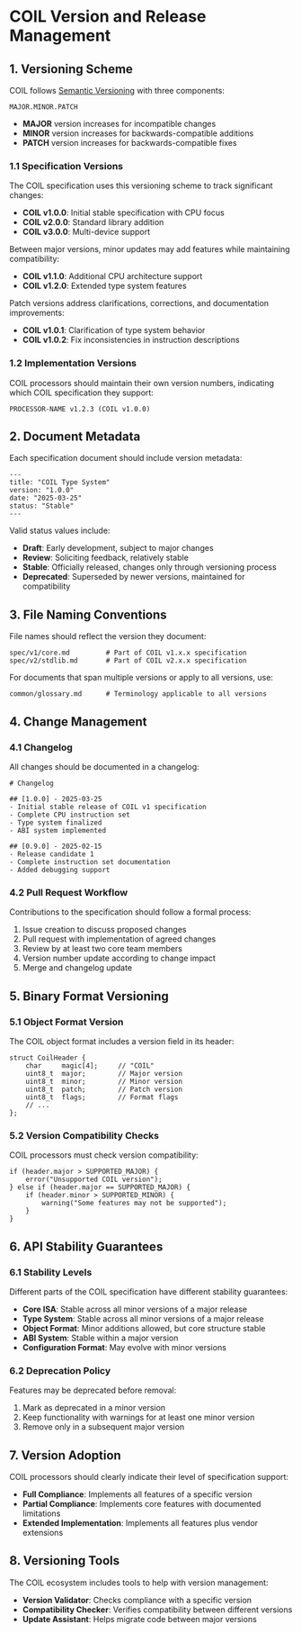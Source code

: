 # COIL Version and Release Management

## 1. Versioning Scheme

COIL follows [Semantic Versioning](https://semver.org/) with three components:

```
MAJOR.MINOR.PATCH
```

- **MAJOR** version increases for incompatible changes
- **MINOR** version increases for backwards-compatible additions
- **PATCH** version increases for backwards-compatible fixes

### 1.1 Specification Versions

The COIL specification uses this versioning scheme to track significant changes:

- **COIL v1.0.0**: Initial stable specification with CPU focus
- **COIL v2.0.0**: Standard library addition
- **COIL v3.0.0**: Multi-device support

Between major versions, minor updates may add features while maintaining compatibility:

- **COIL v1.1.0**: Additional CPU architecture support
- **COIL v1.2.0**: Extended type system features

Patch versions address clarifications, corrections, and documentation improvements:

- **COIL v1.0.1**: Clarification of type system behavior
- **COIL v1.0.2**: Fix inconsistencies in instruction descriptions

### 1.2 Implementation Versions

COIL processors should maintain their own version numbers, indicating which COIL specification they support:

```
PROCESSOR-NAME v1.2.3 (COIL v1.0.0)
```

## 2. Document Metadata

Each specification document should include version metadata:

```
---
title: "COIL Type System"
version: "1.0.0"
date: "2025-03-25"
status: "Stable"
---
```

Valid status values include:
- **Draft**: Early development, subject to major changes
- **Review**: Soliciting feedback, relatively stable
- **Stable**: Officially released, changes only through versioning process
- **Deprecated**: Superseded by newer versions, maintained for compatibility

## 3. File Naming Conventions

File names should reflect the version they document:

```
spec/v1/core.md         # Part of COIL v1.x.x specification
spec/v2/stdlib.md       # Part of COIL v2.x.x specification
```

For documents that span multiple versions or apply to all versions, use:

```
common/glossary.md      # Terminology applicable to all versions
```

## 4. Change Management

### 4.1 Changelog

All changes should be documented in a changelog:

```
# Changelog

## [1.0.0] - 2025-03-25
- Initial stable release of COIL v1 specification
- Complete CPU instruction set
- Type system finalized
- ABI system implemented

## [0.9.0] - 2025-02-15
- Release candidate 1
- Complete instruction set documentation
- Added debugging support
```

### 4.2 Pull Request Workflow

Contributions to the specification should follow a formal process:
1. Issue creation to discuss proposed changes
2. Pull request with implementation of agreed changes
3. Review by at least two core team members
4. Version number update according to change impact
5. Merge and changelog update

## 5. Binary Format Versioning

### 5.1 Object Format Version

The COIL object format includes a version field in its header:

```
struct CoilHeader {
    char     magic[4];     // "COIL"
    uint8_t  major;        // Major version
    uint8_t  minor;        // Minor version
    uint8_t  patch;        // Patch version
    uint8_t  flags;        // Format flags
    // ...
};
```

### 5.2 Version Compatibility Checks

COIL processors must check version compatibility:

```
if (header.major > SUPPORTED_MAJOR) {
    error("Unsupported COIL version");
} else if (header.major == SUPPORTED_MAJOR) {
    if (header.minor > SUPPORTED_MINOR) {
        warning("Some features may not be supported");
    }
}
```

## 6. API Stability Guarantees

### 6.1 Stability Levels

Different parts of the COIL specification have different stability guarantees:

- **Core ISA**: Stable across all minor versions of a major release
- **Type System**: Stable across all minor versions of a major release
- **Object Format**: Minor additions allowed, but core structure stable
- **ABI System**: Stable within a major version
- **Configuration Format**: May evolve with minor versions

### 6.2 Deprecation Policy

Features may be deprecated before removal:
1. Mark as deprecated in a minor version
2. Keep functionality with warnings for at least one minor version
3. Remove only in a subsequent major version

## 7. Version Adoption

COIL processors should clearly indicate their level of specification support:

- **Full Compliance**: Implements all features of a specific version
- **Partial Compliance**: Implements core features with documented limitations
- **Extended Implementation**: Implements all features plus vendor extensions

## 8. Versioning Tools

The COIL ecosystem includes tools to help with version management:

- **Version Validator**: Checks compliance with a specific version
- **Compatibility Checker**: Verifies compatibility between different versions
- **Update Assistant**: Helps migrate code between major versions